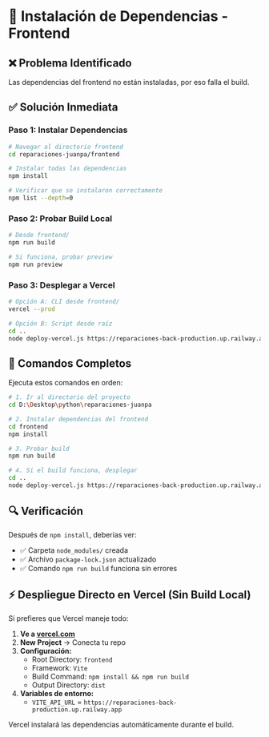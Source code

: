 # 🔧 Instalación de Dependencias - Frontend

## ❌ **Problema Identificado**
Las dependencias del frontend no están instaladas, por eso falla el build.

## ✅ **Solución Inmediata**

### **Paso 1: Instalar Dependencias**
```bash
# Navegar al directorio frontend
cd reparaciones-juanpa/frontend

# Instalar todas las dependencias
npm install

# Verificar que se instalaron correctamente
npm list --depth=0
```

### **Paso 2: Probar Build Local**
```bash
# Desde frontend/
npm run build

# Si funciona, probar preview
npm run preview
```

### **Paso 3: Desplegar a Vercel**
```bash
# Opción A: CLI desde frontend/
vercel --prod

# Opción B: Script desde raíz
cd ..
node deploy-vercel.js https://reparaciones-back-production.up.railway.app
```

## 🚀 **Comandos Completos**

Ejecuta estos comandos en orden:

```bash
# 1. Ir al directorio del proyecto
cd D:\Desktop\python\reparaciones-juanpa

# 2. Instalar dependencias del frontend
cd frontend
npm install

# 3. Probar build
npm run build

# 4. Si el build funciona, desplegar
cd ..
node deploy-vercel.js https://reparaciones-back-production.up.railway.app
```

## 🔍 **Verificación**

Después de `npm install`, deberías ver:
- ✅ Carpeta `node_modules/` creada
- ✅ Archivo `package-lock.json` actualizado
- ✅ Comando `npm run build` funciona sin errores

## ⚡ **Despliegue Directo en Vercel (Sin Build Local)**

Si prefieres que Vercel maneje todo:

1. **Ve a [vercel.com](https://vercel.com)**
2. **New Project** → Conecta tu repo
3. **Configuración:**
   - Root Directory: `frontend`
   - Framework: `Vite`
   - Build Command: `npm install && npm run build`
   - Output Directory: `dist`
4. **Variables de entorno:**
   - `VITE_API_URL` = `https://reparaciones-back-production.up.railway.app`

Vercel instalará las dependencias automáticamente durante el build.